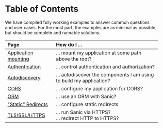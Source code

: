 # Table of Contents

We have compiled fully working examples to answer common questions and user cases. For the most part, the examples are as minimal as possible, but should be complete and runnable solutions.

| Page                                        | How do I ...                                                        |
|:------------------------------------------- |:------------------------------------------------------------------- |
| [Application mounting](./mounting.md)       | ... mount my application at some path above the root?               |
| [Authentication](./authentication.md)       | ... control authentication and authorization?                       |
| [Autodiscovery](./autodiscovery.md)         | ... autodiscover the components I am using to build my application? |
| [CORS](./cors.md)                           | ... configure my application for CORS?                              |
| [ORM](./orm)                                | ... use an ORM with Sanic?                                          |
| ["Static" Redirects](./static-redirects.md) | ... configure static redirects                                      |
| [TLS/SSL/HTTPS](./tls.md)                   | ... run Sanic via HTTPS?<br> ... redirect HTTP to HTTPS?      |
